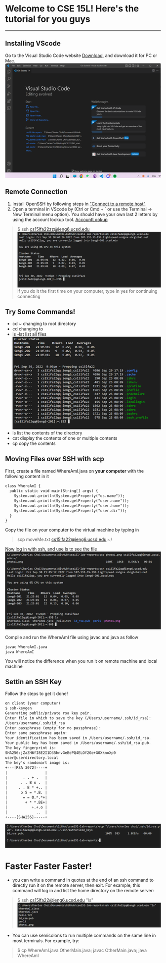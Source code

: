 # Welcome to CSE 15L! Here's the tutorial for you guys
---
## Installing VScode
Go to the Visual Studio Code website [Download](https://code.visualstudio.com/), and download it for PC or Mac.
![Image](VScodeImage.png)

## Remote Connection
1. Install OpenSSH by following steps in ["Connect to a remote host"](https://code.visualstudio.com/docs/remote/ssh#_connect-to-a-remote-host)
2. Open a terminal in VScode by (Ctrl or Cmd + ` or use the Terminal -> New Terminal menu option). You should have your own last 2 letters by using the account lookup tool. [AccountLookup](https://sdacs.ucsd.edu/~icc/index.php)
>$ ssh cs15lfa22zz@ieng6.ucsd.edu
![Image](remoteConnect1.png)
>if you do it the first time on your computer, type in yes for continuing connecting

## Try Some Commands!
* cd ~
changing to root directory
* cd
changing to 
* ls -lat
list all files
![Image](tryCommands.png)
* ls <directory>
list the contents of the directory
* cat
display the contents of one or multiple contents
* cp
copy the contents

## Moving Files over SSH with scp
First, create a file named WhereAmI.java on **your computer** with the following content in it

```
class WhereAmI {
  public static void main(String[] args) {
    System.out.println(System.getProperty("os.name"));
    System.out.println(System.getProperty("user.name"));
    System.out.println(System.getProperty("user.home"));
    System.out.println(System.getProperty("user.dir"));
  }
}
```
Copy the file on your computer to the virtual machine by typing in
> scp moveMe.txt cs15lfa22@ieng6.ucsd.edu:~/

Now log in with ssh, and use ls to see the file
![Image](ssh.png)

Compile and run the WhereAmI file using javac and java as follow

```
javac WhereAmI.java
java WhereAmI
```
You will notice the difference when you run it on remote machine and local machine

## Settin an SSH Key
Follow the steps to get it done!
``` 
on client (your computer)
$ ssh-keygen
Generating public/private rsa key pair.
Enter file in which to save the key (/Users/username/.ssh/id_rsa): /Users/username/.ssh/id_rsa
Enter passphrase (empty for no passphrase): 
Enter same passphrase again: 
Your identification has been saved in /Users/username/.ssh/id_rsa.
Your public key has been saved in /Users/username/.ssh/id_rsa.pub.
The key fingerprint is:
SHA256:jZaZH6fI8E2I1D35hnvGeBePQ4ELOf2Ge+G0XknoXp0 user@userdirectory.local
The key's randomart image is:
+---[RSA 3072]----+
|                 |
|       . . + .   |
|      . . B o .  |
|     . . B * +.. |
|      o S = *.B. |
|       = = O.*.*+|
|        + * *.BE+|
|           +.+.o |
|             ..  |
+----[SHA256]-----+
```
![Image](keys.png)

# Faster Faster Faster!
* you can write a command in quotes at the end of an ssh command to directly run it on the remote server, then exit. For example, this command will log in and list the home directory on the remote server:
> $ ssh cs15lfa22@ieng6.ucsd.edu "ls"
![Image](faster1.png)
* You can use semicolons to run multiple commands on the same line in most terminals. For example, try:
> $ cp WhereAmI.java OtherMain.java; javac OtherMain.java; java WhereAmI